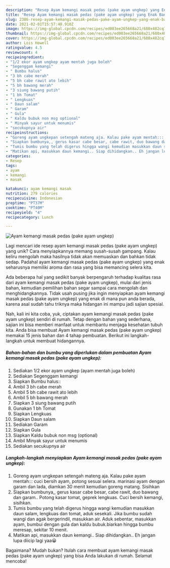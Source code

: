 ```yaml
---
description: "Resep Ayam kemangi masak pedas (pake ayam ungkep) yang Enak Banget"
title: "Resep Ayam kemangi masak pedas (pake ayam ungkep) yang Enak Banget"
slug: 2386-resep-ayam-kemangi-masak-pedas-pake-ayam-ungkep-yang-enak-banget
date: 2021-02-01T15:57:48.910Z
image: https://img-global.cpcdn.com/recipes/ed003ee265668a21/680x482cq70/ayam-kemangi-masak-pedas-pake-ayam-ungkep-foto-resep-utama.jpg
thumbnail: https://img-global.cpcdn.com/recipes/ed003ee265668a21/680x482cq70/ayam-kemangi-masak-pedas-pake-ayam-ungkep-foto-resep-utama.jpg
cover: https://img-global.cpcdn.com/recipes/ed003ee265668a21/680x482cq70/ayam-kemangi-masak-pedas-pake-ayam-ungkep-foto-resep-utama.jpg
author: Lois Howell
ratingvalue: 4.5
reviewcount: 4
recipeingredient:
- "1/2 ekor ayam ungkep ayam mentah juga boleh"
- "Segenggam kemangi"
- " Bumbu halus"
- "3 bh cabe merah"
- "5 bh cabe rawit ato lebih"
- "5 bh bawang merah"
- "3 siung bawang putih"
- "1 bh Tomat"
- " Lengkuas"
- " Daun salam"
- " Garam"
- " Gula"
- " Kaldu bubuk non msg optional"
- " Minyak sayur untuk menumis"
- "secukupnya air"
recipeinstructions:
- "Goreng ayam ungkepan setengah mateng aja. Kalau pake ayam mentah::: cuci bersih ayam, potong sesuai selera. marinasi ayam dengan garam dan lada, diamkan 30 menit kemudian goreng matang. Sisihkan"
- "Siapkan bumbunya,, gerus kasar cabe besar, cabe rawit, duo bawang dan garam.. Potong kasar tomat, geprek lengkuas. Cuci bersih kemangi, sisihkan."
- "Tumis bumbu yang telah digerus hingga wangi kemudian masukkan daun salam, lengkuas dan tomat, aduk sesekali. Jika bumbu sudah wangi dan agak bergerindil, masukkan air. Aduk sebentar, masukkan ayam, bumbui dengan gula dan kaldu bubuk.biarkan hingga bumbu meresap, sekitar 10 menit."
- "Matikan api, masukkan daun kemangi.. Siap dihidangkan.. Eh jangan lupa diicip lagi yaa😀"
categories:
- Resep
tags:
- ayam
- kemangi
- masak

katakunci: ayam kemangi masak 
nutrition: 279 calories
recipecuisine: Indonesian
preptime: "PT37M"
cooktime: "PT40M"
recipeyield: "4"
recipecategory: Lunch

---
```



![Ayam kemangi masak pedas (pake ayam ungkep)](https://img-global.cpcdn.com/recipes/ed003ee265668a21/680x482cq70/ayam-kemangi-masak-pedas-pake-ayam-ungkep-foto-resep-utama.jpg)

Lagi mencari ide resep ayam kemangi masak pedas (pake ayam ungkep) yang unik? Cara menyiapkannya memang susah-susah gampang. Kalau keliru mengolah maka hasilnya tidak akan memuaskan dan bahkan tidak sedap. Padahal ayam kemangi masak pedas (pake ayam ungkep) yang enak seharusnya memiliki aroma dan rasa yang bisa memancing selera kita.



Ada beberapa hal yang sedikit banyak berpengaruh terhadap kualitas rasa dari ayam kemangi masak pedas (pake ayam ungkep), mulai dari jenis bahan, kemudian pemilihan bahan segar sampai cara mengolah dan menghidangkannya. Tidak usah pusing jika ingin menyiapkan ayam kemangi masak pedas (pake ayam ungkep) yang enak di mana pun anda berada, karena asal sudah tahu triknya maka hidangan ini mampu jadi sajian spesial.


Nah, kali ini kita coba, yuk, ciptakan ayam kemangi masak pedas (pake ayam ungkep) sendiri di rumah. Tetap dengan bahan yang sederhana, sajian ini bisa memberi manfaat untuk membantu menjaga kesehatan tubuh kita. Anda bisa membuat Ayam kemangi masak pedas (pake ayam ungkep) memakai 15 jenis bahan dan 4 tahap pembuatan. Berikut ini langkah-langkah untuk membuat hidangannya.

<!--inarticleads1-->

##### Bahan-bahan dan bumbu yang diperlukan dalam pembuatan Ayam kemangi masak pedas (pake ayam ungkep):

1. Sediakan 1/2 ekor ayam ungkep (ayam mentah juga boleh)
1. Sediakan Segenggam kemangi
1. Siapkan  Bumbu halus::
1. Ambil 3 bh cabe merah
1. Ambil 5 bh cabe rawit ato lebih
1. Ambil 5 bh bawang merah
1. Siapkan 3 siung bawang putih
1. Gunakan 1 bh Tomat
1. Siapkan  Lengkuas
1. Siapkan  Daun salam
1. Sediakan  Garam
1. Siapkan  Gula
1. Siapkan  Kaldu bubuk non msg (optional)
1. Ambil  Minyak sayur untuk menumis
1. Sediakan secukupnya air




<!--inarticleads2-->

##### Langkah-langkah menyiapkan Ayam kemangi masak pedas (pake ayam ungkep):

1. Goreng ayam ungkepan setengah mateng aja. Kalau pake ayam mentah::: cuci bersih ayam, potong sesuai selera. marinasi ayam dengan garam dan lada, diamkan 30 menit kemudian goreng matang. Sisihkan
1. Siapkan bumbunya,, gerus kasar cabe besar, cabe rawit, duo bawang dan garam.. Potong kasar tomat, geprek lengkuas. Cuci bersih kemangi, sisihkan.
1. Tumis bumbu yang telah digerus hingga wangi kemudian masukkan daun salam, lengkuas dan tomat, aduk sesekali. Jika bumbu sudah wangi dan agak bergerindil, masukkan air. Aduk sebentar, masukkan ayam, bumbui dengan gula dan kaldu bubuk.biarkan hingga bumbu meresap, sekitar 10 menit.
1. Matikan api, masukkan daun kemangi.. Siap dihidangkan.. Eh jangan lupa diicip lagi yaa😀




Bagaimana? Mudah bukan? Itulah cara membuat ayam kemangi masak pedas (pake ayam ungkep) yang bisa Anda lakukan di rumah. Selamat mencoba!
